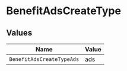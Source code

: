 # BenefitAdsCreateType


## Values

| Name                      | Value                     |
| ------------------------- | ------------------------- |
| `BenefitAdsCreateTypeAds` | ads                       |